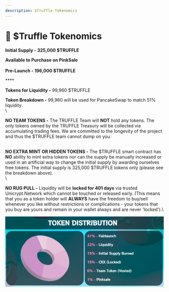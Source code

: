 ```yaml
---
description: $Truffle Tokenomics
---
```


# 🚀 $Truffle Tokenomics

**Initial Supply - 325,000 $TRUFFLE**

&#x20;

**Available to Purchase on PinkSale**\
\
**Pre-Launch - 196,000 $TRUFFLE**

&#x20;****&#x20;

**Tokens for Liquidity -** 99,960 $TRUFFLE

&#x20;

**Token Breakdown -** 99,960 will be used for PancakeSwap to match 51% liquidity.\
\


**NO TEAM TOKENS -** The TRUFFLE Team will **NOT** hold any tokens. The only tokens owned by the TRUFFLE Treasury will be collected via accumulating trading fees. We are committed to the longevity of the project and thus the $TRUFFLE team cannot dump on you.

\
**NO EXTRA MINT OR HIDDEN TOKENS -** The $TRUFFLE smart contract has **NO** ability to mint extra tokens nor can the supply be manually increased or used in an artificial way to change the initial supply by awarding ourselves free tokens. The initial supply is 325,000 $TRUFFLE tokens only (please see the breakdown above).\
\


**NO RUG PULL -** Liquidity will be **locked for 401 days** via trusted Unicrypt.Network which cannot be touched or released early. (This means that you as a token holder will **ALWAYS** have the freedom to buy/sell whenever you like without restrictions or complications - your tokens that you buy are yours and remain in your wallet always and are never 'locked').\


![](.gitbook/assets/E.PNG)
